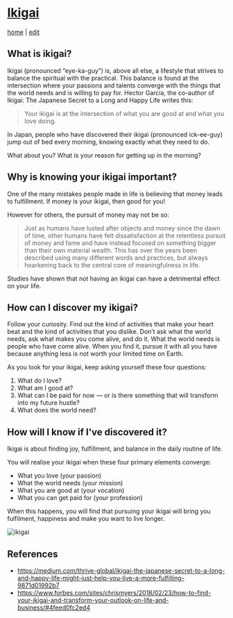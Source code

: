 # [Ikigai](https://alwinwoo.github.io/pages/ikigai.html)
[home](https://alwinwoo.github.io/) | [edit](https://github.com/alwinwoo/alwinwoo.github.io/edit/master/pages/ikigai.md)

## What is ikigai? 

Ikigai (pronounced “eye-ka-guy”) is, above all else, a lifestyle that strives to balance the spiritual with the practical. This balance is found at the intersection where your passions and talents converge with the things that the world needs and is willing to pay for. Hector Garcia, the co-author of Ikigai: The Japanese Secret to a Long and Happy Life writes this:
> Your ikigai is at the intersection of what you are good at and what you love doing.

In Japan, people who have discovered their ikigai (pronounced ick-ee-guy) jump out of bed every morning, knowing exactly what they need to do. 

What about you? What is your reason for getting up in the morning? 

## Why is knowing your ikigai important? 

One of the many mistakes people made in life is believing that money leads to fulfillment. If money is your ikigai, then good for you!

However for others, the pursuit of money may not be so:

> Just as humans have lusted after objects and money since the dawn of time, other humans have felt dissatisfaction at the relentless pursuit of money and fame and have instead focused on something bigger than their own material wealth. This has over the years been described using many different words and practices, but always hearkening back to the central core of meaningfulness in life.

Studies have shown that not having an ikigai can have a detrimental effect on your life.

## How can I discover my ikigai? 

Follow your curiosity. Find out the kind of activities that make your heart beat and the kind of activities that you dislike. Don’t ask what the world needs, ask what makes you come alive, and do it. What the world needs is people who have come alive. When you find it, pursue it with all you have because anything less is not worth your limited time on Earth.

As you look for your ikigai, keep asking yourself these four questions:
  1. What do I love?
  2. What am I good at?
  3. What can I be paid for now — or is there something that will transform into my future hustle?
  4. What does the world need?

## How will I know if I've discovered it? 

Ikigai is about finding joy, fulfillment, and balance in the daily routine of life.

You will realise your ikigai when these four primary elements converge:
  - What you love (your passion)
  - What the world needs (your mission)
  - What you are good at (your vocation)
  - What you can get paid for (your profession)

When this happens, you will find that pursuing your ikigai will bring you fulfilment, happiness and make you want to live longer.

![ikigai](https://thumbor.forbes.com/thumbor/960x0/https%3A%2F%2Fblogs-images.forbes.com%2Fchrismyers%2Ffiles%2F2018%2F02%2Fikigai-1.jpg)

## References
- <https://medium.com/thrive-global/ikigai-the-japanese-secret-to-a-long-and-happy-life-might-just-help-you-live-a-more-fulfilling-9871d01992b7>
- <https://www.forbes.com/sites/chrismyers/2018/02/23/how-to-find-your-ikigai-and-transform-your-outlook-on-life-and-business/#4feed0fc2ed4>
